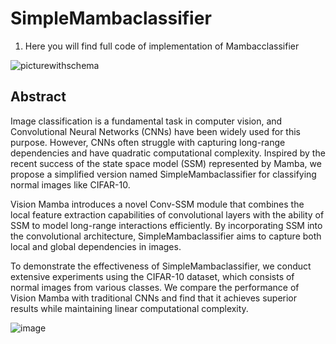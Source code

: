 # SimpleMambaclassifier

1. Here you will find full code of implementation of Mambacclassifier

![picturewithschema](https://github.com/teRarity/Mambacclassifier/assets/123636828/2febd6d8-f072-424a-94b3-7750918ccf6e)

## Abstract

Image classification is a fundamental task in computer vision, and Convolutional Neural Networks (CNNs) have been widely used for this purpose. However, CNNs often struggle with capturing long-range dependencies and have quadratic computational complexity. Inspired by the recent success of the state space model (SSM) represented by Mamba, we propose a simplified version named SimpleMambaclassifier for classifying normal images like CIFAR-10.

Vision Mamba introduces a novel Conv-SSM module that combines the local feature extraction capabilities of convolutional layers with the ability of SSM to model long-range interactions efficiently. By incorporating SSM into the convolutional architecture, SimpleMambaclassifier aims to capture both local and global dependencies in images.

To demonstrate the effectiveness of SimpleMambaclassifier, we conduct extensive experiments using the CIFAR-10 dataset, which consists of normal images from various classes. We compare the performance of Vision Mamba with traditional CNNs and find that it achieves superior results while maintaining linear computational complexity.

![image](https://github.com/teRarity/Mambacclassifier/assets/123636828/170deee5-e144-47d3-b49d-3c5c5c3e8015)

